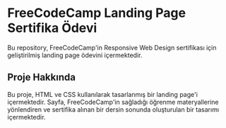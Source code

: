 # FreeCodeCamp Landing Page Sertifika Ödevi

Bu repository, FreeCodeCamp'in Responsive Web Design sertifikası için geliştirilmiş landing page ödevini içermektedir.

## Proje Hakkında

Bu proje, HTML ve CSS kullanılarak tasarlanmış bir landing page'i içermektedir. Sayfa, FreeCodeCamp'in sağladığı öğrenme materyallerine yönlendiren ve sertifika alınan bir dersin sonunda oluşturulan bir tasarımı içermektedir.
